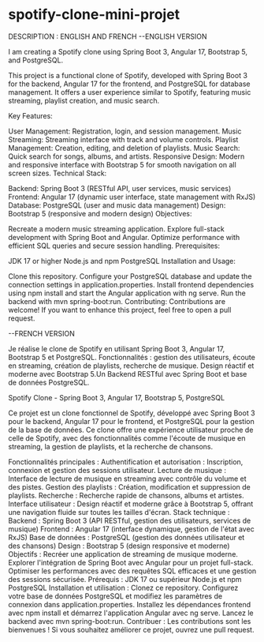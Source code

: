 # spotify-clone-mini-projet
DESCRIPTION : ENGLISH AND FRENCH
--ENGLISH VERSION

I am creating a Spotify clone using Spring Boot 3, Angular 17, Bootstrap 5, and PostgreSQL.

This project is a functional clone of Spotify, developed with Spring Boot 3 for the backend, Angular 17 for the frontend, and PostgreSQL for database management. It offers a user experience similar to Spotify, featuring music streaming, playlist creation, and music search.

Key Features:

User Management: Registration, login, and session management.
Music Streaming: Streaming interface with track and volume controls.
Playlist Management: Creation, editing, and deletion of playlists.
Music Search: Quick search for songs, albums, and artists.
Responsive Design: Modern and responsive interface with Bootstrap 5 for smooth navigation on all screen sizes.
Technical Stack:

Backend: Spring Boot 3 (RESTful API, user services, music services)
Frontend: Angular 17 (dynamic user interface, state management with RxJS)
Database: PostgreSQL (user and music data management)
Design: Bootstrap 5 (responsive and modern design)
Objectives:

Recreate a modern music streaming application.
Explore full-stack development with Spring Boot and Angular.
Optimize performance with efficient SQL queries and secure session handling.
Prerequisites:

JDK 17 or higher
Node.js and npm
PostgreSQL
Installation and Usage:

Clone this repository.
Configure your PostgreSQL database and update the connection settings in application.properties.
Install frontend dependencies using npm install and start the Angular application with ng serve.
Run the backend with mvn spring-boot:run.
Contributing: Contributions are welcome! If you want to enhance this project, feel free to open a pull request.


--FRENCH VERSION

Je réalise le clone de  Spotify en utilisant Spring Boot 3, Angular 17, Bootstrap 5 et PostgreSQL. Fonctionnalités : gestion des utilisateurs, écoute en streaming, création de playlists, recherche de musique. Design réactif et moderne avec Bootstrap 5.Un Backend RESTful avec Spring Boot et base de données PostgreSQL.

Spotify Clone - Spring Boot 3, Angular 17, Bootstrap 5, PostgreSQL

Ce projet est un clone fonctionnel de Spotify, développé avec Spring Boot 3 pour le backend, Angular 17 pour le frontend, et PostgreSQL pour la gestion de la base de données. Ce clone offre une expérience utilisateur proche de celle de Spotify, avec des fonctionnalités comme l'écoute de musique en streaming, la gestion de playlists, et la recherche de chansons.

Fonctionnalités principales :
Authentification et autorisation : Inscription, connexion et gestion des sessions utilisateur.
Lecture de musique : Interface de lecture de musique en streaming avec contrôle du volume et des pistes.
Gestion des playlists : Création, modification et suppression de playlists.
Recherche : Recherche rapide de chansons, albums et artistes.
Interface utilisateur : Design réactif et moderne grâce à Bootstrap 5, offrant une navigation fluide sur toutes les tailles d'écran.
Stack technique :
Backend : Spring Boot 3 (API RESTful, gestion des utilisateurs, services de musique)
Frontend : Angular 17 (interface dynamique, gestion de l'état avec RxJS)
Base de données : PostgreSQL (gestion des données utilisateur et des chansons)
Design : Bootstrap 5 (design responsive et moderne)
Objectifs :
Recréer une application de streaming de musique moderne.
Explorer l'intégration de Spring Boot avec Angular pour un projet full-stack.
Optimiser les performances avec des requêtes SQL efficaces et une gestion des sessions sécurisée.
Prérequis :
JDK 17 ou supérieur
Node.js et npm
PostgreSQL
Installation et utilisation :
Clonez ce repository.
Configurez votre base de données PostgreSQL et modifiez les paramètres de connexion dans application.properties.
Installez les dépendances frontend avec npm install et démarrez l'application Angular avec ng serve.
Lancez le backend avec mvn spring-boot:run.
Contribuer :
Les contributions sont les bienvenues ! Si vous souhaitez améliorer ce projet, ouvrez une pull request.





